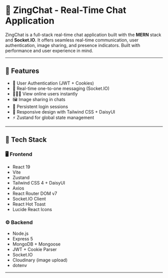 # 💬 ZingChat - Real-Time Chat Application

ZingChat is a full-stack real-time chat application built with the **MERN** stack and **Socket.IO**. It offers seamless real-time communication, user authentication, image sharing, and presence indicators. Built with performance and user experience in mind.

---

## 🚀 Features

- 🔐 User Authentication (JWT + Cookies)
- 💬 Real-time one-to-one messaging (Socket.IO)
- 🧑‍🤝‍🧑 View online users instantly
- 🖼️ Image sharing in chats
- 🔁 Persistent login sessions
- 📲 Responsive design with Tailwind CSS + DaisyUI
- ⚡ Zustand for global state management

---

## 🧠 Tech Stack

### 🖥️ Frontend
- React 19
- Vite
- Zustand
- Tailwind CSS 4 + DaisyUI
- Axios
- React Router DOM v7
- Socket.IO Client
- React Hot Toast
- Lucide React Icons

### ⚙️ Backend
- Node.js
- Express 5
- MongoDB + Mongoose
- JWT + Cookie Parser
- Socket.IO
- Cloudinary (image upload)
- dotenv

---

